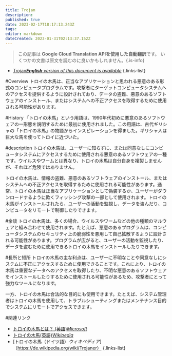 ```yaml
---
title: Trojan
description: 
published: true
date: 2023-02-17T18:17:13.243Z
tags: 
editor: markdown
dateCreated: 2023-01-31T02:13:37.152Z
---
```


> この記事は **Google Cloud Translation APIを使用した自動翻訳**です。
いくつかの文書は原文を読むのに良いかもしれません。{.is-info}
- [Trojan***English** version of this document is available*](/en/Knowledge-base/Dictionary/trojan)
{.links-list}


#Overview
トロイの木馬は、正当なアプリケーションと思われる悪意のある形式のコンピュータプログラムです。攻撃者にターゲットコンピュータシステムへのアクセスを提供するように設計されており、データの盗難、悪意のあるソフトウェアのインストール、またはシステムへの不正アクセスを取得するために使用される可能性があります。

#History
「トロイの木馬」という用語は、1990年代初めに悪意のあるソフトウェアの一形態を説明するために最初に使用されました。この用語は、古代ギリシャの「トロイの木馬」の物語からインスピレーションを得ました。ギリシャ人は巨大な馬を使ってトロイに近づいた。

#description
トロイの木馬は、ユーザーに知らずに、または同意なしにコンピュータシステムにアクセスするために使用される悪意のあるソフトウェアの一種です。ウイルスやワームとは異なり、トロイの木馬は自分自身を複製しませんが、それほど危険ではありません。

トロイの木馬は、情報の盗難、悪意のあるソフトウェアのインストール、またはシステムへの不正アクセスを取得するために使用される可能性があります。通常、トロイの木馬は正当なアプリケーションとして偽装するか、ユーザーがダウンロードするように欺くフィッシング攻撃の一部として使用されます。トロイの木馬がインストールされたら、ユーザーの活動を監視し、データを盗んだり、コンピュータをリモートで制御したりできます。

#余談
トロイの木馬は、多くの場合、ウイルスやワームなどの他の種類のマルウェアと組み合わせて使用されます。たとえば、悪意のあるプログラムは、コンピュータシステムのセキュリティ上の脆弱性を悪用して自己拡散するように設計される可能性があります。プログラムが広がると、ユーザーの活動を監視したり、データを盗むために使用できるトロイの木馬をインストールしたりできます。

#長所と短所
トロイの木馬の主な利点は、ユーザーに不明なことや同意なしにシステムに不正にアクセスするために使用できることです。これにより、トロイの木馬は重要なデータへのアクセスを取得したり、不明な悪意のあるソフトウェアをインストールしたりするために使用される可能性があるため、攻撃者にとって強力なツールになります。

一方、トロイの木馬は合法的な目的にも使用できます。たとえば、システム管理者はトロイの木馬を使用して、トラブルシューティングまたはメンテナンス目的でシステムにリモートでアクセスできます。

#関連リンク
- [トロイの木馬とは？ (英語)*Microsoft*](https://docs.microsoft.com/en-us/windows/security/threat-protection/intelligence/what-is-a-trojan)
- [トロイの木馬(英語)*Wikipedia*](https://en.wikipedia.org/wiki/Trojan_Horse)
- [トロイの木馬（ドイツ語）*ウィキペディア*]（https://de.wikipedia.org/wiki/Trojaner）
{.links-list}